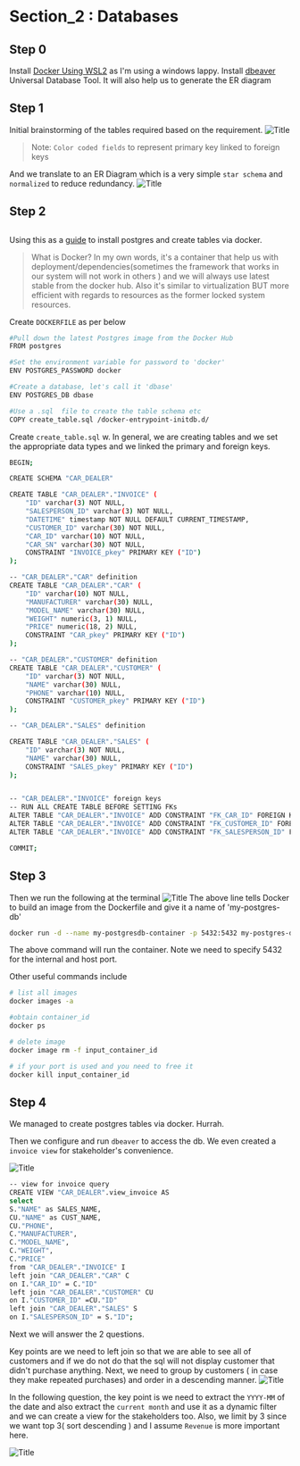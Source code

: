 # Section_2 : Databases
##

## Step 0
Install [Docker Using WSL2](https://docs.docker.com/docker-for-windows/wsl/) as I'm using a windows lappy.
Install [dbeaver](https://dbeaver.io/download/) Universal Database Tool. It will also help us to generate the ER diagram

## Step 1
Initial brainstorming of the tables required based on the requirement.
![](https://i.imgur.com/GVFJv5m.png "Title")
> Note: `Color coded fields` to represent primary key linked to foreign keys

And we translate to an ER Diagram which is a very simple `star schema` and `normalized` to reduce redundancy.
![](https://i.imgur.com/8F4jBAI.png "Title")

## Step 2
## 
Using this as a [guide](https://dev.to/andre347/how-to-easily-create-a-postgres-database-in-docker-4moj) to install postgres and create tables via docker.

>What is Docker?
In my own words, it's a container that help us with deployment/dependencies(sometimes the framework that works in our system will not work in others ) and we will always use latest stable from the docker hub. Also it's similar to virtualization BUT more efficient with regards to resources as the former locked system resources.

Create `DOCKERFILE` as per below
```sh
#Pull down the latest Postgres image from the Docker Hub
FROM postgres

#Set the environment variable for password to 'docker'
ENV POSTGRES_PASSWORD docker

#Create a database, let's call it 'dbase'
ENV POSTGRES_DB dbase

#Use a .sql  file to create the table schema etc
COPY create_table.sql /docker-entrypoint-initdb.d/
```
Create `create_table.sql` w. In general, we are creating tables and we set the appropriate data types and we linked the primary and foreign keys.
```sh
BEGIN;

CREATE SCHEMA "CAR_DEALER"

CREATE TABLE "CAR_DEALER"."INVOICE" (
	"ID" varchar(3) NOT NULL,
	"SALESPERSON_ID" varchar(3) NOT NULL,
	"DATETIME" timestamp NOT NULL DEFAULT CURRENT_TIMESTAMP,
	"CUSTOMER_ID" varchar(30) NOT NULL,
	"CAR_ID" varchar(10) NOT NULL,
	"CAR_SN" varchar(30) NOT NULL,
	CONSTRAINT "INVOICE_pkey" PRIMARY KEY ("ID")
);

-- "CAR_DEALER"."CAR" definition
CREATE TABLE "CAR_DEALER"."CAR" (
	"ID" varchar(10) NOT NULL,
	"MANUFACTURER" varchar(30) NULL,
	"MODEL_NAME" varchar(30) NULL,
	"WEIGHT" numeric(3, 1) NULL,
	"PRICE" numeric(18, 2) NULL,
	CONSTRAINT "CAR_pkey" PRIMARY KEY ("ID")
);

-- "CAR_DEALER"."CUSTOMER" definition
CREATE TABLE "CAR_DEALER"."CUSTOMER" (
	"ID" varchar(3) NOT NULL,
	"NAME" varchar(30) NULL,
	"PHONE" varchar(10) NULL,
	CONSTRAINT "CUSTOMER_pkey" PRIMARY KEY ("ID")
);

-- "CAR_DEALER"."SALES" definition

CREATE TABLE "CAR_DEALER"."SALES" (
	"ID" varchar(3) NOT NULL,
	"NAME" varchar(30) NULL,
	CONSTRAINT "SALES_pkey" PRIMARY KEY ("ID")
);


-- "CAR_DEALER"."INVOICE" foreign keys
-- RUN ALL CREATE TABLE BEFORE SETTING FKs
ALTER TABLE "CAR_DEALER"."INVOICE" ADD CONSTRAINT "FK_CAR_ID" FOREIGN KEY ("CAR_ID") REFERENCES "CAR_DEALER"."CAR"("ID");
ALTER TABLE "CAR_DEALER"."INVOICE" ADD CONSTRAINT "FK_CUSTOMER_ID" FOREIGN KEY ("CUSTOMER_ID") REFERENCES "CAR_DEALER"."CUSTOMER"("ID");
ALTER TABLE "CAR_DEALER"."INVOICE" ADD CONSTRAINT "FK_SALESPERSON_ID" FOREIGN KEY ("SALESPERSON_ID") REFERENCES "CAR_DEALER"."SALES"("ID");

COMMIT;
```
## Step 3
Then we run the following at the terminal
![](https://i.imgur.com/2cjOSYx.png "Title")
The above line tells Docker to build an image from the Dockerfile and give it a name of 'my-postgres-db'

```sh
docker run -d --name my-postgresdb-container -p 5432:5432 my-postgres-db
```
The above command will run the container. Note we need to specify 5432 for the internal and host port.

Other useful commands include
```sh
# list all images
docker images -a

#obtain container_id
docker ps

# delete image
docker image rm -f input_container_id

# if your port is used and you need to free it
docker kill input_container_id
```
## Step 4 
We managed to create postgres tables via docker. Hurrah.

Then we configure and run `dbeaver` to access the db. We even created a `invoice view` for stakeholder's convenience.

![](https://i.imgur.com/dWX8Ikg.png "Title")
```sh
-- view for invoice query
CREATE VIEW "CAR_DEALER".view_invoice AS
select 
S."NAME" as SALES_NAME,
CU."NAME" as CUST_NAME,
CU."PHONE",
C."MANUFACTURER",
C."MODEL_NAME",
C."WEIGHT",
C."PRICE"
from "CAR_DEALER"."INVOICE" I
left join "CAR_DEALER"."CAR" C
on I."CAR_ID" = C."ID" 
left join "CAR_DEALER"."CUSTOMER" CU
on I."CUSTOMER_ID" =CU."ID" 
left join "CAR_DEALER"."SALES" S
on I."SALESPERSON_ID" = S."ID";
```

Next we will answer the 2 questions.

Key points are we need to left join so that we are able to see all of customers and if we do not do that the sql will not display customer that didn't purchase anything. Next, we need to group by customers ( in case they make repeated purchases) and order in a descending manner. 
![](https://i.imgur.com/ezMTILY.png "Title")

In the following question, the key point is we need to extract the `YYYY-MM` of the date and also extract the `current month` and use it as a dynamic filter and we can create a view for the stakeholders too. Also, we limit by 3 since we want top 3( sort descending ) and I assume `Revenue` is more important here.

![](https://i.imgur.com/U0il6dJ.png "Title")

